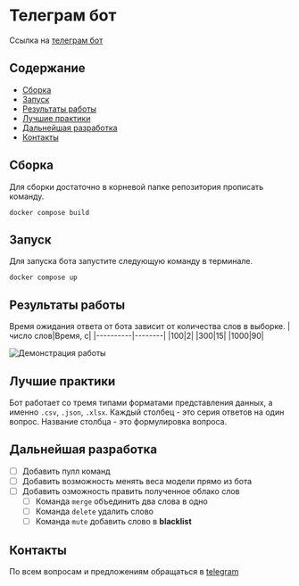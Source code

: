 # Телеграм бот

Ссылка на [телеграм бот](https://t.me/buter_mephibot) 

## Содержание

- [Сборка](#сборка)
- [Запуск](#запуск)
- [Результаты работы](#результаты-работы)
- [Лучшие практики](#лучшие-практики)
- [Дальнейшая разработка](#дальнейшая-разработка)
- [Контакты](#контакты)

## Сборка

Для сборки достаточно в корневой папке репозитория прописать команду. 
```
docker compose build
```

## Запуск

Для запуска бота запустите следующую команду в терминале.
```
docker compose up
```

## Результаты работы

Время ожидания ответа от бота зависит от количества слов в выборке. 
|число слов|Время, с|
|----------|--------|
|100|2|
|300|15|
|1000|90|

![Демонстрация работы](demonstration.gif)

## Лучшие практики

Бот работает со тремя типами форматами представления данных, а именно `.csv`, `.json`, `.xlsx`. 
Каждый столбец - это серия ответов на один вопрос. Название столбца - это формулировка вопроса.

## Дальнейшая разработка

- [ ] Добавить пулл команд
- [ ] Добавить возможность менять веса модели прямо из бота
- [ ] Добавить озможность править полученное облако слов
    - [ ] Команда `merge` объединить два слова в одно
    - [ ] Команда `delete` удалить слово
    - [ ] Команда `mute` добавить слово в __blacklist__

## Контакты
По всем вопросам и предложениям обращаться в [telegram](https://t.me/tmanvit)